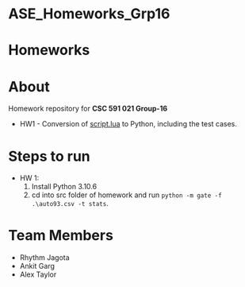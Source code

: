 # ASE_Homeworks_Grp16
# Homeworks

# About
Homework repository for **CSC 591 021 Group-16**<br/>
- HW1 - Conversion of <a href="https://github.com/timm/tested/blob/main/src/script.lua](https://github.com/timm/lo/blob/main/docs/gatecode.pdf">script.lua</a> to Python, including the test cases.
  
# Steps to run
- HW 1:
  1. Install Python 3.10.6
  2. cd into src folder of homework and run ```python -m gate -f .\auto93.csv -t stats```. 

# Team Members
 - Rhythm Jagota
 - Ankit Garg
 - Alex Taylor
    

